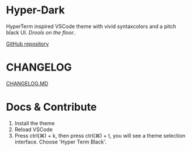 # Hyper-Dark
HyperTerm inspired VSCode theme with vivid syntaxcolors and a pitch black UI. *Drools on the floor..*

[GitHub repository](https://github.com/HasseNasse/hyper-dark)

# CHANGELOG
[CHANGELOG.MD](https://github.com/HasseNasse/hyper-dark/blob/master/CHANGELOG.md)

# Docs & Contribute  
1. Install the theme
2. Reload VSCode
3. Press ctrl(⌘) + k, then press ctrl(⌘) + t, you will see a theme selection interface. Choose 'Hyper Term Black'.